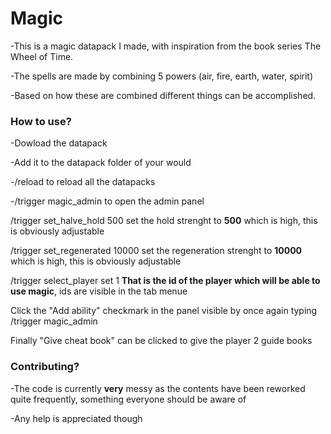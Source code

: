 # Magic
-This is a magic datapack I made, with inspiration from the book series The Wheel of Time.  

-The spells are made by combining 5 powers (air, fire, earth, water, spirit)  

-Based on how these are combined different things can be accomplished.  


### How to use?
-Dowload the datapack  

-Add it to the datapack folder of your would  

-/reload to reload all the datapacks  

-/trigger magic_admin to open the admin panel  


/trigger set_halve_hold 500 set the hold strenght to **500** which is high, this is obviously adjustable  

/trigger set_regenerated 10000 set the regeneration strenght to **10000** which is high, this is obviously adjustable  


/trigger select_player set 1 **That is the id of the player which will be able to use magic**, ids are visible in the tab menue  


Click the "Add ability" checkmark in the panel visible by once again typing /trigger magic_admin  


Finally "Give cheat book" can be clicked to give the player 2 guide books  



### Contributing?
-The code is currently **very** messy as the contents have been reworked quite frequently, something everyone should be aware of  

-Any help is appreciated though  

